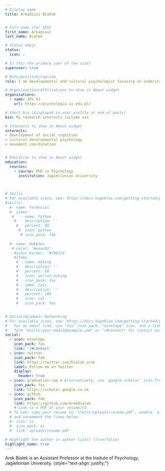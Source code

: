 ```yaml
---
# Display name
title: Arkadiusz Białek


# Full name (for SEO)
first_name: Arkadiusz 
last_name: Białek

# Status emoji
status:
  icon: ☕️

# Is this the primary user of the site?
superuser: true

# Role/position/tagline
role: I am developmental and cultural psychologist focusing on understanding development of social cogniotion and communication (more to come).  

# Organizations/Affiliations to show in About widget
organizations:
  - name: IPs UJ 
    url: https://psychologia.uj.edu.pl/

# Short bio (displayed in user profile at end of posts)
bio: My research interests include xxx

# Interests to show in About widget
interests:
- development of social cognition
- cultural developmental psychology
- movement coordination


# Education to show in About widget
education:
  courses:
    - course: PhD in Psychology 
      institution: Jagiellonian University
      
    

# Skills
# For available icons, see: https://docs.hugoblox.com/getting-started/page-builder/#icons
#skills:
  #- name: Technical
  #  items:
   #   - name: Python
    #    description: ''
     #   percent: 80
      #  icon: python
       # icon_pack: fab
         
  #- name: Hobbies
   # color: '#eeac02'
    #color_border: '#f0bf23'
    #items:
     # - name: Hiking
     #   description: ''
     #   percent: 60
     #   icon: person-hiking
     #   icon_pack: fas
     # - name: Cats
     #   description: ''
     #   percent: 100
     #   icon: cat
     #   icon_pack: fas
    

# Social/Academic Networking
# For available icons, see: https://docs.hugoblox.com/getting-started/page-builder/#icons
#   For an email link, use "fas" icon pack, "envelope" icon, and a link in the
#   form "mailto:your-email@example.com" or "/#contact" for contact widget.
social:
  - icon: envelope
    icon_pack: fas
    link: '/#contact'
  - icon: twitter
    icon_pack: fab
    link: https://twitter.com/bialek_arek
    label: Follow me on Twitter
    display:
      header: true
  - icon: graduation-cap # Alternatively, use `google-scholar` icon from `ai` icon pack
    icon_pack: fas
    link: https://scholar.google.co.uk
  - icon: github
    icon_pack: fab
    link: https://github.com/ArekBialek
    # Link to a PDF of your resume/CV.
  # To use: copy your resume to `static/uploads/resume.pdf`, enable `ai` icons in `params.yaml`,
  # and uncomment the lines below.
  #- icon: cv
  #  icon_pack: ai
  #  link: uploads/resume.pdf

# Highlight the author in author lists? (true/false)
highlight_name: true
---
```


Arek Bialek is an Assistant Professor at the Insitute of Psychology, Jagiellonian University.
{style="text-align: justify;"}
